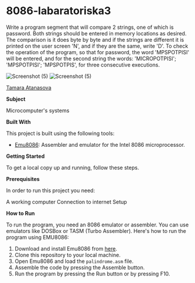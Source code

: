 # 8086-labaratoriska3

Write a program segment that will compare 2 strings, one of which is
password. Both strings should be entered in memory locations as desired. The comparison is
it does byte by byte and if the strings are different it is printed on the user screen
'N', and if they are the same, write 'D'. To check the operation of the program, so that for
password, the word 'MPSPOTPISI' will be entered, and for the second string the words:
'MICROPOTPISI'; 'MPSPOTPISI'; 'MPSPOTPIS', for three consecutive executions.


![Screenshot (5)]()
![Screenshot (5)]()

[Tamara Atanasova ](https://github.com/tamaraatanasova)

**Subject**

Microcomputer's systems

**Built With**

This project is built using the following tools:

- [Emu8086](https://emu8086-microprocessor-emulator.en.softonic.com/): Assembler and emulator for the Intel 8086 microprocessor.

**Getting Started**

To get a local copy up and running, follow these steps.

**Prerequisites**

In order to run this project you need:

A working computer
Connection to internet
Setup

**How to Run**

To run the program, you need an 8086 emulator or assembler. You can use emulators like DOSBox or TASM (Turbo Assembler). Here's how to run the program using EMU8086:

1. Download and install Emu8086 from [here](https://emu8086-microprocessor-emulator.en.softonic.com/).
2. Clone this repository to your local machine.
3. Open Emu8086 and load the `palindrome.asm` file.
4. Assemble the code by pressing the Assemble button.
5. Run the program by pressing the Run button or by pressing F10.
